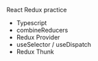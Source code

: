 React Redux practice

- Typescript
- combineReducers
- Redux Provider
- useSelector / useDispatch
- Redux Thunk

